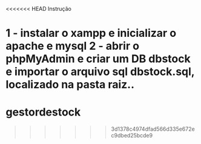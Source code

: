 <<<<<<< HEAD
Instrução

1 - instalar o xampp e inicializar o apache e mysql
2 - abrir o phpMyAdmin e criar um DB dbstock e importar o arquivo sql dbstock.sql, localizado na pasta raiz..
=======
# gestordestock
>>>>>>> 3d1378c4974dfad566d335e672ec9dbed25bcde9
